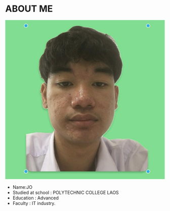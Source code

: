 # ABOUT ME
![AnVIL Image](/img/jojo.jpg "JO")
+ Name:JO
+ Studied at school : POLYTECHNIC COLLEGE LAOS
+ Education : Advanced
+ Faculty : IT industry.